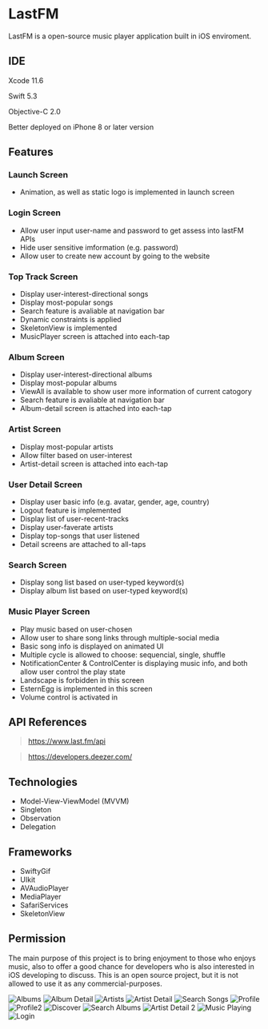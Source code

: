 # LastFM
LastFM is a open-source music player application built in iOS enviroment.

## IDE
Xcode 11.6

Swift 5.3

Objective-C 2.0

Better deployed on iPhone 8 or later version

## Features
### Launch Screen
 - Animation, as well as static logo is implemented in launch screen
### Login Screen
 - Allow user input user-name and password to get assess into lastFM APIs
 - Hide user sensitive imformation (e.g. password)
 - Allow user to create new account by going to the website
### Top Track Screen
 - Display user-interest-directional songs
 - Display most-popular songs
 - Search feature is avaliable at navigation bar
 - Dynamic constraints is applied
 - SkeletonView is implemented
 - MusicPlayer screen is attached into each-tap
### Album Screen
 - Display user-interest-directional albums
 - Display most-popular albums
 - ViewAll is available to show user more information of current catogory
 - Search feature is avaliable at navigation bar
 - Album-detail screen is attached into each-tap
### Artist Screen
 - Display most-popular artists
 - Allow filter based on user-interest
 - Artist-detail screen is attached into each-tap
### User Detail Screen
 - Display user basic info (e.g. avatar, gender, age, country)
 - Logout feature is implemented 
 - Display list of user-recent-tracks
 - Display user-faverate artists
 - Display top-songs that user listened
 - Detail screens are attached to all-taps
### Search Screen
 - Display song list based on user-typed keyword(s)
 - Display album list based on user-typed keyword(s)
### Music Player Screen
 - Play music based on user-chosen
 - Allow user to share song links through multiple-social media
 - Basic song info is displayed on animated UI
 - Multiple cycle is allowed to choose: sequencial, single, shuffle
 - NotificationCenter & ControlCenter is displaying music info, and both allow user control the play state
 - Landscape is forbidden in this screen
 - EsternEgg is implemented in this screen
 - Volume control is activated in
## API References

> https://www.last.fm/api

> https://developers.deezer.com/

## Technologies
- Model-View-ViewModel (MVVM)
- Singleton
- Observation
- Delegation

## Frameworks
- SwiftyGif
- UIkit
- AVAudioPlayer
- MediaPlayer
- SafariServices
- SkeletonView

## Permission

The main purpose of this project is to bring enjoyment to those who enjoys music, also to offer a good chance for developers who is also interested in iOS developing to discuss. This is an open source project, but it is not allowed to use it as any commercial-purposes.

![Albums](https://user-images.githubusercontent.com/63318597/98055007-7d8f9480-1e0a-11eb-8859-e1132ec8f913.jpeg)
![Album Detail](https://user-images.githubusercontent.com/63318597/98055010-7e282b00-1e0a-11eb-8aca-769728a5e124.jpeg)
![Artists](https://user-images.githubusercontent.com/63318597/98055013-7ec0c180-1e0a-11eb-9d61-0cdfc04fea26.jpeg)
![Artist Detail](https://user-images.githubusercontent.com/63318597/98055015-7ec0c180-1e0a-11eb-8713-02aa41ff6ec3.jpeg)
![Search Songs](https://user-images.githubusercontent.com/63318597/98055016-7f595800-1e0a-11eb-8ba3-be98ab21ac3f.jpeg)
![Profile](https://user-images.githubusercontent.com/63318597/98055017-7ff1ee80-1e0a-11eb-9674-10305506b9ef.jpeg)
![Profile2](https://user-images.githubusercontent.com/63318597/98055019-7ff1ee80-1e0a-11eb-9eb5-2f2ee94a570e.jpeg)
![Discover](https://user-images.githubusercontent.com/63318597/98055020-7ff1ee80-1e0a-11eb-9f49-852646e4ca0b.jpeg)
![Search Albums](https://user-images.githubusercontent.com/63318597/98055021-808a8500-1e0a-11eb-9d22-a8bae740257a.jpeg)
![Artist Detail 2](https://user-images.githubusercontent.com/63318597/98055023-808a8500-1e0a-11eb-9c7d-3b5d878de20e.jpeg)
![Music Playing](https://user-images.githubusercontent.com/63318597/98055024-808a8500-1e0a-11eb-971f-44c3b243d7e2.jpeg)
![Login](https://user-images.githubusercontent.com/63318597/98055025-81231b80-1e0a-11eb-8f99-742e2b129b9e.jpeg)
